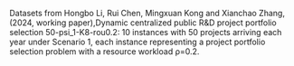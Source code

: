 Datasets from Hongbo Li, Rui Chen, Mingxuan Kong and Xianchao Zhang, (2024, working paper),Dynamic centralized public R&D project portfolio selection
50-psi_1-K8-rou0.2: 10 instances with 50 projects arriving each year under Scenario 1, each instance representing a project portfolio selection problem with a resource workload ρ=0.2.
